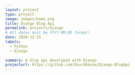 ```yaml
---
layout: project
type: project
image: images/home.png
title: Django Blog Api
permalink: projects/django
# All dates must be YYYY-MM-DD format!
date: 2020-12-25
labels:
  - Python
  - Django
  
summary: A blog api developed with Django
projecturl: https://github.com/OnurAkkose/Django-BlogApi
---
```

